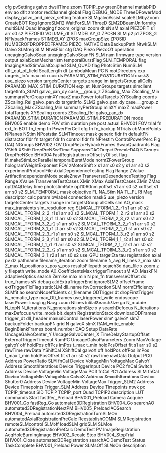cfg
  pvSettings
    galvo
      dwellTime
      zoom
    TCPIP_pw
    greenChannel
    matlabPID
    env
      ao
      dflt
    zmotor
    redChannel
  global
    Flag
      DEBUG_MODE
      ThreeDPowerMod
      display_galvo_and_piezo_setting
      feature
        SLMgalvoAssist
        scaleSLMbyZoom
      CreateBOT
      Reg
        IgnoreSLM12
        WaitForSLM
      ThreeD
      SLM2DBeamUniformity
      multiSLM
        Quad
    Imaging
      f
      zoom_original
      zoom
      dt
      sN
      sM
    axial
      PIEZOFIT
        s1
        arr
        s0
        s2
      PIEZOFID
      VOLUME_dt
      STIMDELAY_G
      ZPOSN
      SLM
        p2
        p1
      ZPOS_G
      NFlybackFrames
      STIMDELAY
      ZPOS
      maxGroupSize
      ZPOSID
      NUMBEROFDROPPEDFRAMES
      PIEZO_NATIVE
    Data
      BackupPath
      NtwkSLM
      Galvo
      SLMreg
      SLM
      NtwkFldr
      cfg
      DAQ
      Piezo
      PiezoOff
    operation
      uncagingGalvoScan
      uncagingGalvoScanFN
      SLM
        num
        firmware
        type
        version
      output
      axialScanMechanism
      temporalBurstFlag
      SLM_TEMPORAL
        flag
      ImagingAndStimAxialCoupled
      SLM_QUAD
        flag
    PhotoStim
      NumSLM
      dflt_out_of_field
      ScatLength
      dt
      LambdaMean
    PC
      N
    rootDirectory
  exp
    targets_info
      max
      min
      coords
    PARAM3D_STIM_POSTDURATION
    maskS
      use_piezo
      version
      targetsCenter
      targets
      zrange
      im
      targetsGroup
      allCells
    PARAM3D_MAX_STIM_DURATION
    exp_et_NumGroups
    targets
    slmclient
      targetInfo_SLM1
        galvo_pan_dy
        case___group_z
        ZScaling_Max
        ZScaling_Min
        summaryPerGroup
          minXY
          maxZ
          maxPower
          totalTargets
        XYScaling
        coords
        ZScaling_Rel
        galvo_pan_dx
      targetInfo_SLM2
        galvo_pan_dy
        case___group_z
        ZScaling_Max
        ZScaling_Min
        summaryPerGroup
          minXY
          maxZ
          maxPower
          totalTargets
        XYScaling
        coords
        ZScaling_Rel
        galvo_pan_dx
    PARAM3D_STIM_DURATION
    PARAM3D_STIM_PREDURATION
  mode
    BHV005
      enable
    demo
      FOV
        stim
          duration
            pre
            post
            actual
    BHV001
      FOV
        trial
          fn
          ext_fn
        BOT
          fn_temp
          fn
        PowerPerCell
        cfg
          fn
          fn_backup
        NTrials
        cbMorePoints
        NPlanes
        NStim
        NPoststim
        SLMTimeout
        mask
          generic
            fldr
            fn
          defaultFN
          distractor
            fldr
            fn
          target
            fldr
            fn
          control
            fldr
            fn
        NPrestim
        ControlPowerPerc
        Fig
          DAQ
        NGroups
    BHV002
      FOV
        DropPiezoFlybackFrames
        SwapQuadrants
          Flag
          YShift
          XShift
        DropPreNSecTime
        SuppressDAQOutput
        PrecalcDAQ
        NGroups
        DropPreNSec
    BHV004
      FastRegistration
        xOffset
        yOffset
      flag
        if_makeStimLocParallel
        temporalBurstMode
        normZPowerGroup
      hologramWeightExponent
      FOV
        zMotorShift
          x
            s1
            arr
            s0
            s2
          y
            s1
            arr
            s0
            s2
        experimentProtocolFile
        AxialDependenceTesting
          Flag
          Range
          ZValue
        ArtifactIndependentMode
        scaleZnew
        TransverseDependenceTesting
          Flag
          Range
          XValue
        TransverseTestCases
          XMin
          XMax
        AxialTestCases
          ZMin
          ZMax
        optDAQDelay
          time
        photostimRate
        opt1060nm
          yoffset
            s1
            arr
            s0
            s2
          xoffset
            s1
            arr
            s0
            s2
      SLM_TEMPORAL
        mask
  objective
    FL
    NA_Stim
    NA
    TL_FL
    RI
    Mag
    descriptor
  calc
    param
      bwlabel
        connection
  maskS
    use_piezo
    version
    targetsCenter
    targets
    zrange
    im
    targetsGroup
    allCells
  slm
    AO_mask
    max_transients
    slm_resolution
    reg
      SLMCAL_TFORM_1_2_r1
        s1
        arr
        s0
        s2
      SLMCAL_TFORM_2_2_r1
        s1
        arr
        s0
        s2
      SLMCAL_TFORM_1_2_r2
        s1
        arr
        s0
        s2
      SLMCAL_TFORM_1_3_r1
        s1
        arr
        s0
        s2
      SLMCAL_TFORM_2_3_r2
        s1
        arr
        s0
        s2
      SLMCAL_TFORM_3_2_r2
        s1
        arr
        s0
        s2
      SLMCAL_TFORM_3_2_r1
        s1
        arr
        s0
        s2
      SLMCAL_TFORM_3_1_r1
        s1
        arr
        s0
        s2
      SLMCAL_TFORM_2_1_r1
        s1
        arr
        s0
        s2
      SLMCAL_TFORM_2_3_r1
        s1
        arr
        s0
        s2
      SLMCAL_TFORM_1_3_r2
        s1
        arr
        s0
        s2
      SLMCAL_TFORM_3_3_r1
        s1
        arr
        s0
        s2
      SLMCAL_TFORM_1_1_r2
        s1
        arr
        s0
        s2
      SLMCAL_TFORM_1_1_r1
        s1
        arr
        s0
        s2
      SLMCAL_TFORM_2_1_r2
        s1
        arr
        s0
        s2
      SLMCAL_TFORM_2_2_r2
        s1
        arr
        s0
        s2
      SLMCAL_TFORM_3_3_r2
        s1
        arr
        s0
        s2
      SLMCAL_TFORM_3_1_r2
        s1
        arr
        s0
        s2
    use_GPU
    targetEta
    tau
    registration
      axial
        pv
          dz
          pathname
          filename_iteration
          zoom
          filename
          N_avg
          N_lines
          z_max
        slm
          Z_max
          N_positions
          x_pos
          y_pos
      resultsFilepath
      search3d
        daq_file
        x
        zoom
        z
        y
      filepath
      write_mode
    AO_CoefficientsMax
    triggerTimeout
    sM
    AO_MaskFN
    adaptiveOptics
      search
        Zernike
        max
        min
        N
        pm_fn
      transverseOffset
    dx
    true_frames
    sN
    debug
      addExtraTriggerEnd
      ignoreSLM2
      offsetFrame
      extTriggerFixFlag
      staticSLM
    dll_name
    fovCorrection
      SLM
      normEfficiency
      SLMfit
    ao
      searchNcoefficients
    cl_filename
    ODTrigger
      dt
    dropFirstTrigger
    is_nematic_type
    max_OD_frames
    use_triggered_write
    endoscope
      laserPower
      imaging
        Navg
        zoom
        Nlines
      initialSearchSize
      ga
        N_mutate
        N_topN
        N_iterations
        N_generations
      slmSize
        x
        y
      searchDefocus
        N_iterations
        maxDefocus
    write_mode
    bit_depth
    RegistrationStack
    downloadODFrames
    trigger_dt
    dll_header
    manualControl
      laserPower
      slmY
      galvoY
      slmZ
      backupFolder
      backupFN
      grid
        N
      galvoX
      slmX
    RAM_write_enable
    BeginBlankFrames
    board_number
  DAQ
    Setup
      DataRate
      UncageGalvoCenter_Y
      UncageGalvoCenter_X
      TimeDelayStartupOffset
      ExternalTriggerTimeout
      NumPC
      UncageGalvoParameters
        Zoom
        MaxVoltage
        galvoY
          off
          holdPos
          offPos
          imPos
          t_max
          t_min
          holdPosOffset
          fit
            s1
            arr
            s0
            s2
          rawTime
          rawData
        YShiftCal
        XShiftCal
        galvoX
          off
          holdPos
          offPos
          imPos
          t_max
          t_min
          holdPosOffset
          fit
            s1
            arr
            s0
            s2
          rawTime
          rawData
    Output
      PC0
        Address
        PowerRatio
        SLM
        fnCal
        Device
        VoltageMin
        VoltageMax
      GalvoY
        Address
        SmoothIterations
        Device
      TriggerInput
        Device
      PC2
        fnCal
      Switch
        Address
        Device
        VoltageMin
        VoltageMax
      PC3
        fnCal
      PC1
        Address
        SLM
        fnCal
        Device
        VoltageMin
        VoltageMax
      GalvoX
        Address
        SmoothIterations
        Device
      Shutter0
        Address
        Device
        VoltageMin
        VoltageMax
      Trigger_SLM2
        Address
        Device
        Timepoints
      Trigger_SLM
        Address
        Device
        Timepoints
  ntwk
    pc
      TCPIP_timeout
      SID
      TCPIP
      TCPIP_port
      Quad
      TCPIP2
      description
      LUT
    commands
      Start
        fastReg_Preload
        BHV001_Preload
        Camera
          Acquire
        BHV001_Go
        fastReg_Go
        automated3DRegistration
        BHV004_Go
        searchAO
        automated3DRegistrationNextPM
        BHV005_Preload
        AOSearch
        BHV004_Preload
        automated3DRegistrationTurnSLMOn
        automatedAxialRegistrationPreCalc
        ReestablishCOMM
        SLMRegistration
        remoteSLMcontrol
          SLMoff
          loadSLM
          gridSLM
          SLMon
        automated3DRegistrationPreCalc
        DemoTest
        PV
          ImageRegistration
          AcqHoleBurningImage
        BHV002_Recalc
      Stop
        BHV004_StopTrial
        BHV001_Close
        automated3DRegistration
        searchAO
        DemoTest
      Status
        TaskComplete
        BHV001_Preload
      Power
        SLMsOff
        SLMsOn
    description